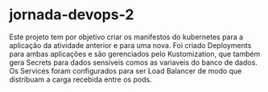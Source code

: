 # jornada-devops-2
Este projeto tem por objetivo criar os manifestos do kubernetes para a aplicação da atividade anterior e para uma nova.
Foi criado Deployments para ambas aplicações e são gerenciados pelo Kustomization, que também gera Secrets para dados 
sensiveis comos as variaveis do banco de dados. Os Services foram configurados para ser Load Balancer de modo que
distribuam a carga recebida entre os pods.
